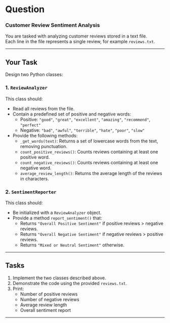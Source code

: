 # Question

### Customer Review Sentiment Analysis

You are tasked with analyzing customer reviews stored in a text file.  
Each line in the file represents a single review, for example `reviews.txt`.


---

## Your Task

Design two Python classes:

### 1. `ReviewAnalyzer`
This class should:
- Read all reviews from the file.  
- Contain a predefined set of positive and negative words:
  - Positive: `"good"`, `"great"`, `"excellent"`, `"amazing"`, `"recommend"`, `"perfect"`  
  - Negative: `"bad"`, `"awful"`, `"terrible"`, `"hate"`, `"poor"`, `"slow"`  
- Provide the following methods:
  - `_get_words(text)`: Returns a set of lowercase words from the text, removing punctuation.  
  - `count_positive_reviews()`: Counts reviews containing at least one positive word.  
  - `count_negative_reviews()`: Counts reviews containing at least one negative word.  
  - `average_review_length()`: Returns the average length of the reviews in characters.  

### 2. `SentimentReporter`
This class should:
- Be initialized with a `ReviewAnalyzer` object.  
- Provide a method `report_sentiment()` that:
  - Returns `"Overall Positive Sentiment"` if positive reviews > negative reviews.  
  - Returns `"Overall Negative Sentiment"` if negative reviews > positive reviews.  
  - Returns `"Mixed or Neutral Sentiment"` otherwise.  

---

## Tasks

1. Implement the two classes described above.  
2. Demonstrate the code using the provided `reviews.txt`.  
3. Print:
   - Number of positive reviews  
   - Number of negative reviews  
   - Average review length  
   - Overall sentiment report  

---
